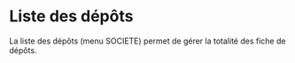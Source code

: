 # Liste des dépôts

La liste des dépôts (menu SOCIETE) permet de gérer la totalité des fiche 
 de dépôts.


